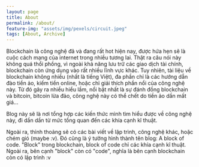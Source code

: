 ```yaml
---
layout: page
title: About
permalink: /about/
feature-img: "assets/img/pexels/circuit.jpeg"
tags: [About, Archive]
---
```


Blockchain là công nghệ đã và đang rất hot hiện nay, được hứa hẹn sẽ là cuộc cách mạng của internet trong nhiều tương lai. Thật ra câu nói này không quá thổi phồng, vì ngoài khả năng lưu trữ các giao dịch tài chính, blockchain còn ứng dụng vào rất nhiều lĩnh vực khác. Tuy nhiên, tài liệu về blockchain không nhiều (nhất là tiếng Việt), đa phần chỉ là các hướng dẫn đào tiền ảo, kiếm tiền online, hoặc chỉ giải thích phần nổi của công nghệ này. Từ đó gây ra nhiều hiểu lầm, nổi bật nhất là sự đánh đồng blockchain và bitcoin, bitcoin lừa đảo, công nghệ này có thể chết do tiền ảo dần mất giá...

Blog này sẽ là nơi tổng hợp các kiến thức mình tìm hiểu được về công nghệ này, đi dần dần từ mức tổng quan đến các khía cạnh kĩ thuật.

Ngoài ra, thỉnh thoảng sẽ có các bài viết về lập trình, công nghệ khác, hoặc chém gió (maybe :v). Đó cũng là ý tưởng hình thành tên blog: A block of code. "Block" trong blockchain, block of code chỉ các khía cạnh kĩ thuật. Ngoài ra, bên cạnh "block" còn có "code", nghĩa là bên cạnh blockchain còn có lập trình :v
